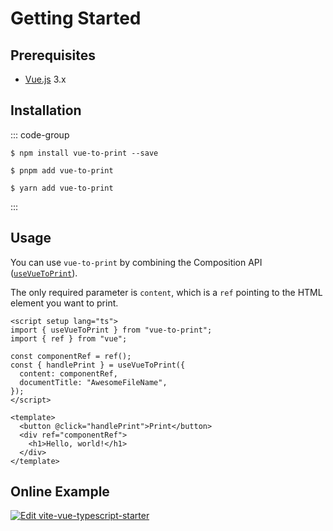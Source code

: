 # Getting Started

## Prerequisites

- [Vue.js](https://vuejs.org/) 3.x

## Installation

::: code-group

```shell [npm]
$ npm install vue-to-print --save
```

```shell [pnpm]
$ pnpm add vue-to-print
```

```shell [yarn]
$ yarn add vue-to-print
```

:::

## Usage

You can use `vue-to-print` by combining the Composition API ([`useVueToPrint`](#print-using-hook-recommended)).

The only required parameter is `content`, which is a `ref` pointing to the HTML element you want to print.

```vue {7}
<script setup lang="ts">
import { useVueToPrint } from "vue-to-print";
import { ref } from "vue";

const componentRef = ref();
const { handlePrint } = useVueToPrint({
  content: componentRef,
  documentTitle: "AwesomeFileName",
});
</script>

<template>
  <button @click="handlePrint">Print</button>
  <div ref="componentRef">
    <h1>Hello, world!</h1>
  </div>
</template>
```

## Online Example

[![Edit vite-vue-typescript-starter](https://codesandbox.io/static/img/play-codesandbox.svg)](https://codesandbox.io/p/devbox/github/siaikin/vue-to-print-example?embed=1)